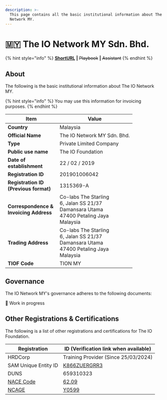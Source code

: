 ```yaml
---
description: >-
  This page contains all the basic institutional information about The IO
  Network MY.
---
```


# 🇲🇾 The IO Network MY Sdn. Bhd.

{% hint style="info" %}
[**ShortURL**](https://tiof.click/TIONMYInfo) **|** ~~Playbook~~ **|** ~~Assistant~~
{% endhint %}

## About

The following is the basic institutional information about The IO Network MY.

{% hint style="info" %}
You may use this information for invoicing purposes.
{% endhint %}

<table><thead><tr><th width="150">Item</th><th>Value</th></tr></thead><tbody><tr><td><strong>Country</strong></td><td>Malaysia</td></tr><tr><td><strong>Official Name</strong></td><td>The IO Network MY Sdn. Bhd.</td></tr><tr><td><strong>Type</strong></td><td>Private Limited Company</td></tr><tr><td><strong>Public use name</strong></td><td>The IO Foundation</td></tr><tr><td><strong>Date of establishment</strong></td><td>22 / 02 / 2019</td></tr><tr><td><strong>Registration ID</strong></td><td>201901006042</td></tr><tr><td><strong>Registration ID (Previous format)</strong></td><td>1315369-A</td></tr><tr><td><strong>Correspondence &#x26;</strong><br><strong>Invoicing Address</strong></td><td>Co-labs The Starling<br>6, Jalan SS 21/37<br>Damansara Utama<br>47400 Petaling Jaya<br>Malaysia</td></tr><tr><td><strong>Trading Address</strong></td><td>Co-labs The Starling<br>6, Jalan SS 21/37<br>Damansara Utama<br>47400 Petaling Jaya<br>Malaysia</td></tr><tr><td><strong>TIOF Code</strong></td><td>TION MY</td></tr></tbody></table>

## Governance

The IO Network MY's governance adheres to the following documents:

🚧 Work in progress

## Other Registrations & Certifications

The following is a list of other registrations and certifications for The IO Foundation.

| Registration                                                                                                                                                   | ID (Verification link when available)                                                      |
| -------------------------------------------------------------------------------------------------------------------------------------------------------------- | ------------------------------------------------------------------------------------------ |
| HRDCorp                                                                                                                                                        | Training Provider (Since 25/03/2024)                                                       |
| SAM Unique Entity ID                                                                                                                                           | [K866ZUERGRR3](https://unitedstatesbusinessregistration.us/check-sam-registration-status/) |
| DUNS                                                                                                                                                           | 659310323                                                                                  |
| [NACE Code](https://ec.europa.eu/eurostat/ramon/nomenclatures/index.cfm?TargetUrl=LST_CLS_DLD\&StrNom=NACE_REV2\&StrLanguageCode=EN\&StrLayoutCode=HIERARCHIC) | [62.09](https://nacev2.com/en/search?q=62.09)                                              |
| [NCAGE](https://eportal.nspa.nato.int/Codification/Support/en/Products/NCAGE/)                                                                                 | [Y0599](https://eportal.nspa.nato.int/Codification/CageTool/cage-view/Y0599)               |

